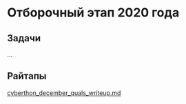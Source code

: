 # Отборочный этап 2020 года

## Задачи

...

## Райтапы

[cyberthon_december_quals_writeup.md](cyberthon_december_quals_writeup.md)
